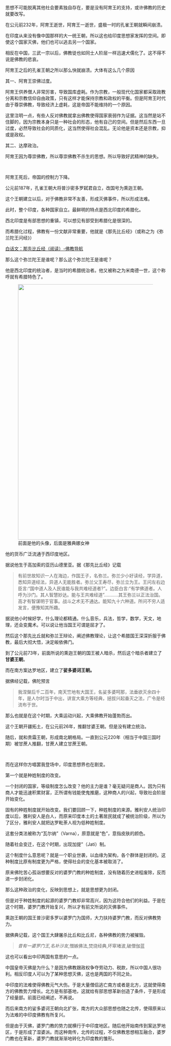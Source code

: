 <p>思想不可能脱离其他社会要素独自存在，要是没有阿育王的支持，或许佛教的历史就要改写。</p><p>在公元前232年，阿育王逝世，阿育王一逝世，盛极一时的孔雀王朝就瞬间崩溃。</p><p>在印度从来没有像中国那样的大一统王朝，所以这也给印度思想家发挥的空间。即使这个国家灭佛，他们也可以逃去另一个国家。</p><p>相反在中国，三武一宗以后，佛教徒也如同士人阶层一样迅速犬儒化了。这不得不说是佛教的悲哀。</p><p>阿育王之后的孔雀王朝之所以那么快就崩溃。大体有这么几个原因</p><p>其一、阿育王崇佛过度。</p><p>阿育王供养僧人非常厉害，导致国库虚耗。作为宗教，一般现代化国家都采取政教分离和宗教信仰自由政策，只有这样才能保持宗教和政权的平衡。但是阿育王时代由于尊崇佛教，导致经济上虚耗，这是帝国不能维持的一个原因。</p><p>这里注明一点，有些人反对佛教就拿出佛教使得国家衰弱作为证据。这当然是站不住脚的，因为宗教本身只是一种社会的形态，他有自己的空间。但是然后东西一旦过度，必然导致社会的同质化，这当然使得社会混乱。无论他是资本还是宗教，抑或是政权。</p><p>其二、达摩政治。</p><p>阿育王因为尊崇佛教，所以尊崇佛教不杀生的思想。所以导致好武精神的缺失。</p><p><br></p><p>阿育王死后，帝国的控制力下降。</p><p>公元前187年，孔雀王朝大将普沙密多罗弑君自立，改国号为熏迦王朝。</p><p>这个王朝建立以后，对于佛教非常不友善，形成灭佛事件，所以形成法难。</p><p>此时，整个印度，各种国家自立。最鲜明的特点是西北印度的希腊化。</p><p>西北印度是有部思想的重镇，可以想见有部受到希腊化是很深的。</p><p>而希腊化过程，佛教有一份文献非常重要，他就是《那先比丘经》（或称之为《弥兰陀王问经》）</p><a href="http://link.zhihu.com/?target=http%3A//www.fjdh.cn/wumin/2013/01/152131207167.html" data-draft-node="block" data-draft-type="link-card" data-image="https://pic3.zhimg.com/v2-9fbeb6bec3d90656e55790eb48bdbca2_120x160.jpg" data-image-width="200" data-image-height="267" class=" wrap external" target="_blank" rel="nofollow noreferrer">白话文：那先比丘经（阅读）-佛教导航</a><p>那么这个弥兰陀王是谁呢？那么这个弥兰陀王是谁呢？</p><p>他是西北印度的统治者，是当时的希腊统治者。他又被称之为米南德一世，这个称呼就有希腊特色了。</p><figure data-size="normal"><img src="https://pic1.zhimg.com/v2-42f2fa467d3de3c3b44aa4d289222614_b.jpg" data-size="normal" data-rawwidth="800" data-rawheight="401" class="origin_image zh-lightbox-thumb" width="800" data-original="https://pic1.zhimg.com/v2-42f2fa467d3de3c3b44aa4d289222614_r.jpg"><figcaption>前面是他的头像，后面是雅典娜女神</figcaption></figure><p>他的货币广泛流通于西印度地区。</p><p>据说他生于高加索的亚历山德里亚。据《那先比丘经》记载</p><blockquote>有前世故知识一人在海边，作国王子，名弥兰。弥兰少小好读经，学异道，悉知异道经法，异道人无能胜者。弥兰父王寿尽，弥兰立为王。王问左右边臣言:“国中道人及人民谁能与我共难经道者?”。边臣白言:“有学佛道者。人呼为沙门。其人智慧妙达。能与王共难经道”...........其王弥兰以正法治国。高才有智谋明于官事。战斗之术无不通达。能知九十六种道。所问不穷人适发言，便豫知其所趣。</blockquote><p>据说他小时候好学，什么理论都精通。什么音乐，兵法，哲学，数学，天文，地理，还会变魔术。可以说让他当国王可谓是屈才了。</p><p>然后这个那先比丘就和弥兰王辩论，阐述佛教理论，让这个希腊国王深深折服于佛教，最后大彻大悟，决定皈依佛门。</p><p>到了公元前73年，前面所说的熏迦王朝的国王被人暗杀，然后这个暗杀者建立了<b>甘婆王朝</b>。</p><p>而在南方案达罗地区，建立了<b>娑多婆诃王朝。</b></p><p>据佛经记载，佛陀预言</p><blockquote>我涅槃后千二百年，南天竺地有大国王，名娑多婆呵那，法垂欲灭余四十年，是人尔时当于中出，讲宣大乘方等经典，拯拔兴起垂灭之法，广令是经流布于世。</blockquote><p>那么也就是在这个时期，大乘运动兴起，大乘佛教开始蓬勃而出。</p><p>这个王朝开疆拓土，在公元前26年，推翻甘婆王朝。但是没有建立统治。</p><p>随后，就和贵霜王朝，形成南北朝格局。一直到公元220年（相当于中国三国时期）被甘蔗人推翻，甘蔗人建立甘蔗王朝。</p><p><br></p><p>而在这样你方唱罢我登场中，印度思想界也在剧变。</p><p>第一个就是种姓制度的改变。</p><p>一个封闭的国家，等级制度怎么改变？他的主力是谁？毫无疑问是商人。因为只有商人才能迅速积累财富，正所谓有钱能使鬼推磨，这种商人的兴起，导致社会阶层开始变化。</p><p>固有的种姓制度就开始改变。我们要回顾一下，种姓制度的来源。雅利安人统治印度以后，雅利安人是白人，而原来印度本土的土著居民就成了被统治阶级，所以为了区分，雅利安人就把达罗毗荼人视为低种姓制度。</p><p>这套分类法被称为“瓦尔纳”（Varna），原意就是“色”，意指皮肤的颜色。</p><p>随着社会变迁，在这个时期，出现加提”（Jati）制。</p><p>这个制度什么意思呢？就是一个职业世袭，以血缘为架构，各个群体是封闭的。这种制度比原有制度更为严格，使得社会的变化基本被取消了。</p><p>原来佛陀苦心孤诣想要反对的婆罗门教的种姓制度，没有随着历史进程废除，反而进一步封闭化。</p><p>那么这种政治的变化，反映到思想上，就是思想更为封闭。</p><p>但是对于种姓制度的起源的婆罗门教却非常高兴，因为这符合他们的利益。于是在这个时期，婆罗门教开始复兴，所以才有前文所说的灭佛事件。</p><p>熏迦王朝的国王普沙密多罗以婆罗门为国师，大力扶持婆罗门教，而反对佛教势力。</p><p>据佛典记载，这个国王大肆屠杀比丘和比丘尼，各种佛教的势力被摧毁。</p><blockquote><i>昔有一婆罗门王,名补沙友</i>,憎嫉佛法,焚烧经典,坏窣堵波,破僧伽蓝</blockquote><p>这也可以看出中印两国有意思的一点。</p><p>中国皇帝灭佛是为什么？是因为佛教跟政权争夺劳动力、税款，所以中国人很功利。相反印度人可以为了某种思想灭佛，这也是两国的不同之处。</p><p>中印度的法难使得佛教元气大伤。于是大量僧侣逃亡南方或者是北方，这就使得南方的佛教势力增长。北方是有部基地，这就给有部思想革新创造了条件，于是形成了经量部。前面已经阐述，不再说。</p><p>而后来南方的娑多婆诃王朝向北扩张，南方的大众部思想也随之北传，使得原来以为法难的中印度佛教有所复兴。</p><p>但是由于灭佛，婆罗门教的势力就横行于中印度地区。随后他开始南传到案达罗地区，于是形成了湿婆派。而这种南传，北传的过程，不仅佛教思想相互融合，婆罗门教也在革新，婆罗门教就渐渐地转化为印度教的雏形。</p><p></p><p></p>